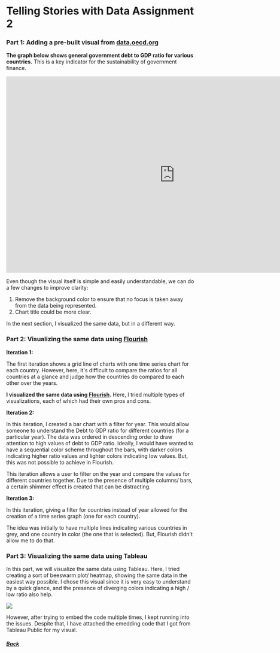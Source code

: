# Telling Stories with Data Assignment 2

### Part 1: Adding a pre-built visual from [data.oecd.org]( https://data.oecd.org/)

**The graph below shows general government debt to GDP ratio for various countries.** This is a key indicator for the sustainability of government finance. 

<iframe src="https://data.oecd.org/chart/69BF" width="900" height="525" style="border: 0" mozallowfullscreen="true" webkitallowfullscreen="true" allowfullscreen="true"><a href="https://data.oecd.org/chart/69BF" target="_blank">OECD Chart: General government debt, Total, % of GDP, Annual, 2018</a></iframe>

Even though the visual itself is simple and easily understandable, we can do a few changes to improve clarity:
1. Remove the background color to ensure that no focus is taken away from the data being represented. 
2. Chart title could be more clear. 

In the next section, I visualized the same data, but in a different way. 

### Part 2: Visualizing the same data using [Flourish](flourish.studio)

**Iteration 1:**

The first iteration shows a grid line of charts with one time series chart for each country. However, here, it's difficult to compare the ratios for all countries at a glance and judge how the countries do compared to each other over the years. 

<div class="flourish-embed flourish-chart" data-src="visualisation/4276039"><script src="https://public.flourish.studio/resources/embed.js"></script></div>


**I visualized the same data using [Flourish](flourish.studio).**
Here, I tried multiple types of visualizations, each of which had their own pros and cons. 

**Iteration 2:** 

In this iteration, I created a bar chart with a filter for year. This would allow someone to understand the Debt to GDP ratio for different countries (for a particular year). The data was ordered in descending order to draw attention to high values of debt to GDP ratio. Ideally, I would have wanted to have a sequential color scheme throughout the bars, with darker colors indicating higher ratio values and lighter colors indicating low values. But, this was not possible to achieve in Flourish.  

<div class="flourish-embed flourish-chart" data-src="visualisation/4280910"><script src="https://public.flourish.studio/resources/embed.js"></script></div>

This iteration allows a user to filter on the year and compare the values for different countries together. Due to the presence of multiple columns/ bars, a certain shimmer effect is created that can be distracting. 

**Iteration 3:**

In this iteration, giving a filter for countries instead of year allowed for the creation of a time series graph (one for each country). 

<div class="flourish-embed flourish-chart" data-src="visualisation/4280878"><script src="https://public.flourish.studio/resources/embed.js"></script></div>

The idea was initially to have multiple lines indicating various countries in grey, and one country in color (the one that is selected). But, Flourish didn't allow me to do that. 

### Part 3: Visualizing the same data using Tableau

In this part, we will visualize the same data using Tableau. Here, I tried creating a sort of beeswarm plot/ heatmap, showing the same data in the easiest way possible. I chose this visual since it is very easy to understand by a quick glance, and the presence of diverging colors indicating a high / low ratio also help. 

<div class='tableauPlaceholder' id='viz1604872032448' style='position: relative'><noscript><a href='#'><img alt=' ' src='https:&#47;&#47;public.tableau.com&#47;static&#47;images&#47;De&#47;DebttoGDPRatio&#47;Year-over-YearDebttoGDPRatio&#47;1_rss.png' style='border: none' /></a></noscript><object class='tableauViz'  style='display:none;'><param name='host_url' value='https%3A%2F%2Fpublic.tableau.com%2F' /> <param name='embed_code_version' value='3' /> <param name='site_root' value='' /><param name='name' value='DebttoGDPRatio&#47;Year-over-YearDebttoGDPRatio' /><param name='tabs' value='no' /><param name='toolbar' value='yes' /><param name='static_image' value='https:&#47;&#47;public.tableau.com&#47;static&#47;images&#47;De&#47;DebttoGDPRatio&#47;Year-over-YearDebttoGDPRatio&#47;1.png' /> <param name='animate_transition' value='yes' /><param name='display_static_image' value='yes' /><param name='display_spinner' value='yes' /><param name='display_overlay' value='yes' /><param name='display_count' value='yes' /><param name='language' value='en' /><param name='filter' value='publish=yes' /></object></div>                <script type='text/javascript'>                    var divElement = document.getElementById('viz1604872032448');                    var vizElement = divElement.getElementsByTagName('object')[0];                    vizElement.style.width='100%';vizElement.style.height=(divElement.offsetWidth*0.75)+'px';                    var scriptElement = document.createElement('script');                    scriptElement.src = 'https://public.tableau.com/javascripts/api/viz_v1.js';                    vizElement.parentNode.insertBefore(scriptElement, vizElement);                </script>

However, after trying to embed the code multiple times, I kept running into the issues. Despite that, I have attached the emedding code that I got from Tableau Public for my visual. 

##### [Back](TSWD.md)
